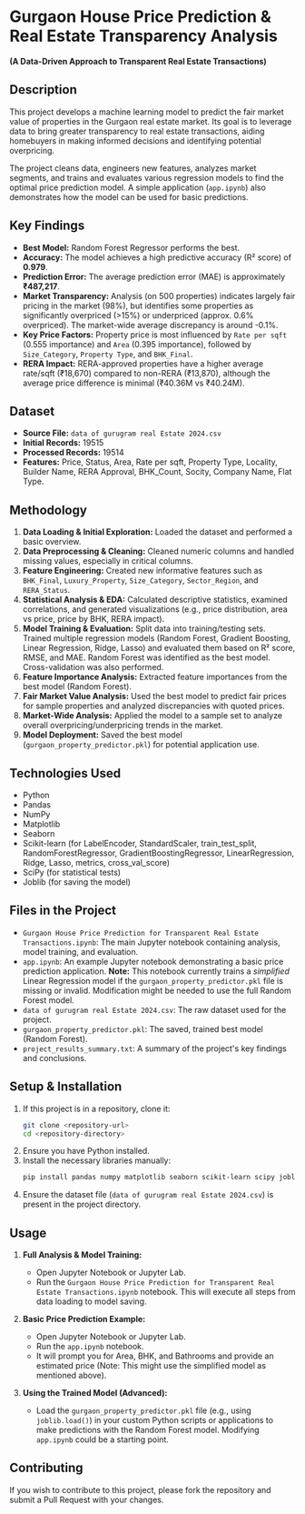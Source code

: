 # Gurgaon House Price Prediction & Real Estate Transparency Analysis

**(A Data-Driven Approach to Transparent Real Estate Transactions)**

## Description

This project develops a machine learning model to predict the fair market value of properties in the Gurgaon real estate market. Its goal is to leverage data to bring greater transparency to real estate transactions, aiding homebuyers in making informed decisions and identifying potential overpricing.

The project cleans data, engineers new features, analyzes market segments, and trains and evaluates various regression models to find the optimal price prediction model. A simple application (`app.ipynb`) also demonstrates how the model can be used for basic predictions.

## Key Findings

* **Best Model:** Random Forest Regressor performs the best.
* **Accuracy:** The model achieves a high predictive accuracy (R² score) of **0.979**.
* **Prediction Error:** The average prediction error (MAE) is approximately **₹487,217**.
* **Market Transparency:** Analysis (on 500 properties) indicates largely fair pricing in the market (98%), but identifies some properties as significantly overpriced (>15%) or underpriced (approx. 0.6% overpriced). The market-wide average discrepancy is around -0.1%.
* **Key Price Factors:** Property price is most influenced by `Rate per sqft` (0.555 importance) and `Area` (0.395 importance), followed by `Size_Category`, `Property Type`, and `BHK_Final`.
* **RERA Impact:** RERA-approved properties have a higher average rate/sqft (₹18,670) compared to non-RERA (₹13,870), although the average price difference is minimal (₹40.36M vs ₹40.24M).

## Dataset

* **Source File:** `data of gurugram real Estate 2024.csv`
* **Initial Records:** 19515
* **Processed Records:** 19514
* **Features:** Price, Status, Area, Rate per sqft, Property Type, Locality, Builder Name, RERA Approval, BHK\_Count, Socity, Company Name, Flat Type.

## Methodology

1.  **Data Loading & Initial Exploration:** Loaded the dataset and performed a basic overview.
2.  **Data Preprocessing & Cleaning:** Cleaned numeric columns and handled missing values, especially in critical columns.
3.  **Feature Engineering:** Created new informative features such as `BHK_Final`, `Luxury_Property`, `Size_Category`, `Sector_Region`, and `RERA_Status`.
4.  **Statistical Analysis & EDA:** Calculated descriptive statistics, examined correlations, and generated visualizations (e.g., price distribution, area vs price, price by BHK, RERA impact).
5.  **Model Training & Evaluation:** Split data into training/testing sets. Trained multiple regression models (Random Forest, Gradient Boosting, Linear Regression, Ridge, Lasso) and evaluated them based on R² score, RMSE, and MAE. Random Forest was identified as the best model. Cross-validation was also performed.
6.  **Feature Importance Analysis:** Extracted feature importances from the best model (Random Forest).
7.  **Fair Market Value Analysis:** Used the best model to predict fair prices for sample properties and analyzed discrepancies with quoted prices.
8.  **Market-Wide Analysis:** Applied the model to a sample set to analyze overall overpricing/underpricing trends in the market.
9.  **Model Deployment:** Saved the best model (`gurgaon_property_predictor.pkl`) for potential application use.

## Technologies Used

* Python
* Pandas
* NumPy
* Matplotlib
* Seaborn
* Scikit-learn (for LabelEncoder, StandardScaler, train_test_split, RandomForestRegressor, GradientBoostingRegressor, LinearRegression, Ridge, Lasso, metrics, cross_val_score)
* SciPy (for statistical tests)
* Joblib (for saving the model)

## Files in the Project

* `Gurgaon House Price Prediction for Transparent Real Estate Transactions.ipynb`: The main Jupyter notebook containing analysis, model training, and evaluation.
* `app.ipynb`: An example Jupyter notebook demonstrating a basic price prediction application. **Note:** This notebook currently trains a *simplified* Linear Regression model if the `gurgaon_property_predictor.pkl` file is missing or invalid. Modification might be needed to use the full Random Forest model.
* `data of gurugram real Estate 2024.csv`: The raw dataset used for the project.
* `gurgaon_property_predictor.pkl`: The saved, trained best model (Random Forest).
* `project_results_summary.txt`: A summary of the project's key findings and conclusions.

## Setup & Installation

1.  If this project is in a repository, clone it:
    ```bash
    git clone <repository-url>
    cd <repository-directory>
    ```
2.  Ensure you have Python installed.
3.  Install the necessary libraries manually:
    ```bash
    pip install pandas numpy matplotlib seaborn scikit-learn scipy joblib jupyter
    ```
4.  Ensure the dataset file (`data of gurugram real Estate 2024.csv`) is present in the project directory.

## Usage

1.  **Full Analysis & Model Training:**
    * Open Jupyter Notebook or Jupyter Lab.
    * Run the `Gurgaon House Price Prediction for Transparent Real Estate Transactions.ipynb` notebook. This will execute all steps from data loading to model saving.

2.  **Basic Price Prediction Example:**
    * Open Jupyter Notebook or Jupyter Lab.
    * Run the `app.ipynb` notebook.
    * It will prompt you for Area, BHK, and Bathrooms and provide an estimated price (Note: This might use the simplified model as mentioned above).

3.  **Using the Trained Model (Advanced):**
    * Load the `gurgaon_property_predictor.pkl` file (e.g., using `joblib.load()`) in your custom Python scripts or applications to make predictions with the Random Forest model. Modifying `app.ipynb` could be a starting point.

## Contributing

If you wish to contribute to this project, please fork the repository and submit a Pull Request with your changes.
